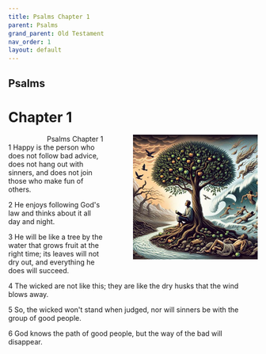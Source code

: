 ```yaml
---
title: Psalms Chapter 1
parent: Psalms
grand_parent: Old Testament
nav_order: 1
layout: default
---
```


## Psalms

# Chapter 1

<div style="clear: both; text-align: right;">
    <div style="max-width: 50%; height: auto; float: right; margin: 0 0 10px 10px; padding-left: 10%;">
        <img src="/assets/Image/Psalms/500/1.jpg" alt="Psalms Chapter 1" class="chapter-image">
    </div>
    <figcaption style="font-size: 14px; text-align: right;">Psalms Chapter 1</figcaption>
</div>
1 Happy is the person who does not follow bad advice, does not hang out with sinners, and does not join those who make fun of others.

2 He enjoys following God's law and thinks about it all day and night.

3 He will be like a tree by the water that grows fruit at the right time; its leaves will not dry out, and everything he does will succeed.

4 The wicked are not like this; they are like the dry husks that the wind blows away.

5 So, the wicked won't stand when judged, nor will sinners be with the group of good people.

6 God knows the path of good people, but the way of the bad will disappear.


